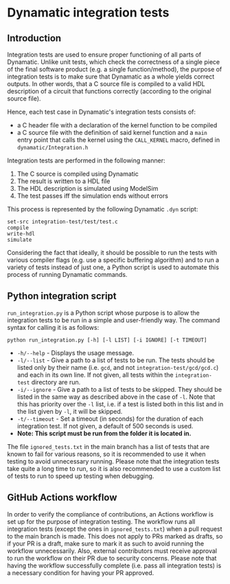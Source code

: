 # Dynamatic integration tests

## Introduction

Integration tests are used to ensure proper functioning of all parts of Dynamatic. Unlike unit tests, which check the correctness of a single piece of the final software product (e.g. a single function/method), the purpose of integration tests is to make sure that Dynamatic as a whole yields correct outputs. In other words, that a C source file is compiled to a valid HDL description of a circuit that functions correctly (according to the original source file).

Hence, each test case in Dynamatic's integration tests consists of:
- a C header file with a declaration of the kernel function to be compiled
- a C source file with the definition of said kernel function and a `main` entry point that calls the kernel using the `CALL_KERNEL` macro, defined in `dynamatic/Integration.h`

Integration tests are performed in the following manner:
1. The C source is compiled using Dynamatic
2. The result is written to a HDL file
3. The HDL description is simulated using ModelSim
4. The test passes iff the simulation ends without errors

This process is represented by the following Dynamatic `.dyn` script:
```
set-src integration-test/test/test.c
compile
write-hdl
simulate
```

Considering the fact that ideally, it should be possible to run the tests with various compiler flags (e.g. use a specific buffering algorithm) and to run a variety of tests instead of just one, a Python script is used to automate this process of running Dynamatic commands.

## Python integration script

`run_integration.py` is a Python script whose purpose is to allow the integration tests to be run in a simple and user-friendly way. The command syntax for calling it is as follows:
```
python run_integration.py [-h] [-l LIST] [-i IGNORE] [-t TIMEOUT]
```

- `-h/--help` - Displays the usage message.
- `-l/--list` - Give a path to a list of tests to be run. The tests should be listed only by their name (i.e. `gcd`, and not `integration-test/gcd/gcd.c`) and each in its own line. If not given, all tests within the `integration-test` directory are run.
- `-i/--ignore` - Give a path to a list of tests to be skipped. They should be listed in the same way as described above in the case of `-l`. Note that this has priority over the `-l` list, i.e. if a test is listed both in this list and in the list given by `-l`, it will be skipped.
- `-t/--timeout` - Set a timeout (in seconds) for the duration of each integration test. If not given, a default of 500 seconds is used.
- **Note: This script must be run from the folder it is located in.**

The file `ignored_tests.txt` in the main branch has a list of tests that are known to fail for various reasons, so it is recommended to use it when testing to avoid unnecessary running. Please note that the integration tests take quite a long time to run, so it is also recommended to use a custom list of tests to run to speed up testing when debugging.

## GitHub Actions workflow

In order to verify the compliance of contributions, an Actions workflow is set up for the purpose of integration testing. The workflow runs all integration tests (except the ones in `ignored_tests.txt`) when a pull request to the main branch is made. This does not apply to PRs marked as drafts, so if your PR is a draft, make sure to mark it as such to avoid running the workflow unnecessarily. Also, external contributors must receive approval to run the workflow on their PR due to security concerns. Please note that having the workflow successfully complete (i.e. pass all integration tests) is a necessary condition for having your PR approved.